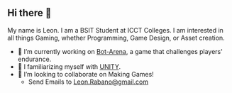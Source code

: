 ## Hi there 👋

My name is Leon. I am a BSIT Student at ICCT Colleges. I am interested in all things Gaming, whether Programming, Game Design, or Asset creation.

- 🔭 I’m currently working on [Bot-Arena]([Link](https://github.com/LeonGD3D/Bot-Arena)), a game that challenges players' endurance.
- 🌱 I familiarizing myself with [UNITY](https://play.unity.com/en).
- 👯 I’m looking to collaborate on Making Games!
  - Send Emails to Leon.Rabano@gmail.com

<!--
**LeonGD3D/LeonGD3D** is a ✨ _special_ ✨ repository because its `README.md` (this file) appears on your GitHub profile.

Here are some ideas to get you started:

- 🔭 I’m currently working on ...
- 🌱 I’m currently learning ...
- 👯 I’m looking to collaborate on ...
- 🤔 I’m looking for help with ...
- 💬 Ask me about ...
- 📫 How to reach me: ...
- 😄 Pronouns: ...
- ⚡ Fun fact: ...
-->
